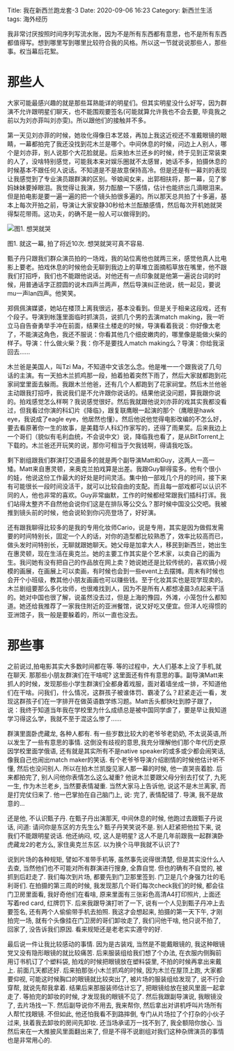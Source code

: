 Title: 我在新西兰跑龙套-3
Date: 2020-09-06 16:23
Category: 新西兰生活 
tags:    海外经历


我非常讨厌按照时间序列写流水账，因为不是所有东西都有意思，也不是所有东西都值得写。想到哪里写到哪里比较符合我的风格。所以这一节就说说那些人，那些事。权当幕后花絮。

# 那些人

大家可能最感兴趣的就是那些耳熟能详的明星们。但其实明星没什么好写，因为群演不允许跟明星们聊天，也不能围观要签名(可能就算允许我也不会去要, 毕竟我之前以为刘亦菲叫刘亦雯)。所以跟他们的接触并不多。

第一天见刘亦菲的时候，她妆化得像日本艺妓，再加上我这近视还不准戴眼镜的眼睛，一幕都拍完了我还没找到花木兰是哪个。中间休息的时候，问边上人别人，哪个是刘亦菲，别人说那个大花脸就是。后来拍木兰还乡的时候，终于见到正常装束的人了，没啥特别感觉，可能我本来对娱乐圈就不太感冒，她话不多，拍摄休息的时候基本不跟任何人说话。不知道是不是故意保持高冷。但是还是有一幕刘的表现让我感觉到了专业演员跟群演的区别。爷娘闻女来，出郭相扶将，那一幕，见了爹妈妹妹要掉眼泪。我觉得让我演，努力酝酿一下感情，估计也能挤出几滴眼泪来。但是拍电影是要一遍一遍的把一个镜头拍很多遍的。所以那天总共拍了十多遍，基本上每次开拍之前，导演让大家安静30秒给木兰酝酿感情，然后每次开机她就哭得梨花带雨。这功夫，的确不是一般人可以做得到的。

![图1. 想哭就哭](/uploads/2020/mulan/6.png)

图1. 就这一幕, 拍了将近10次. 想哭就哭可真不容易.

甄子丹只跟我们群众演员拍的一场戏，我的站位离他也就两三米，感觉他真人比电影上要老。拍戏休息的时候他会无聊到我边上的草堆立面摘稻草放在嘴里，他不跟我们打招呼，我们也不能跟他说话。对他还有一点印象就是他第一遍说台词的时候，用普通话字正腔圆的说木四声兰两声，然后导演纠正他说，统一起见，要说mu一声lan四声。他笑笑。

郑佩佩演媒婆，她站在楼顶上离我很远，基本没看到。但是关于相亲这段戏，还有个段子。导演到帐篷里面临时抓演员，说抓几个男的去演match making，我一听立马自告奋勇举手冲在前面，结果往土楼走的时候，导演看着我说：你好像太老了，不能演这角色，我还不服说：你看其他几个细皮嫩肉的，哪里像是能做火柴的样子。导演：什么做火柴？我：你不是要找人match making么？导演：你给我滚回去……

木兰爸是美国人，叫Tzi Ma，不知道中文该怎么念。他是唯一一个跟我说了几句话的主演。有一天拍木兰抓鸡那一段，拍着拍着突然下雨了，然后大家就都跑到花家祠堂里面去躲雨。我跟木兰他爸，还有几个人都跑到了花家祠堂。然后木兰他爸主动跟我打招呼，我说我们是不允许跟你说话的。结果他说没问题，算我跟你说的。拍戏感觉怎么样啊？我说感觉很好。然后我就跟他说刘亦菲的戏其实我都没看过，但我看过你演的科幻片《降临》，跟复联鹰眼一起演的那个（鹰眼是hawk eye，我说成了eagle eye，他居然也懂）。然后他说他觉得电影改编的不怎么好，要去看原著你一生的故事，是美籍华人科幻作家写的，还得了雨果奖。后来我边上一个哥们（貌似有毛利血统，不会说中文）说，降临我也看了，是从BitTorrent上下载的。木兰爸还开玩笑的说，那你可相当于欠我钱啊，得请我吃饭。

剩下剧组跟我们群演打交道最多的就是两个副导演Matt和Guy，这两人一高一矮。Matt来自惠灵顿，来奥克兰拍戏算是出差。我跟Guy聊得蛮多。他有个很小的娃，他说这份工作最大的好处是时间灵活。集中拍一部戏几个月的时间，接下来有可能很长一段时间没活干，就可以比较自由的支配。而且每一部戏都可以认识不同的人，他也非常的喜欢。Guy非常幽默，工作的时候都经常跟我们插科打诨。我们站得太整齐不自然他会说你们这是在排队等公交么？那时候中国没公交吧。我被推到镜头前的时候，他会说轮到你闪亮登场了，好好演。

还有跟我聊得比较多的是我的专用化妆师Cario，说是专用，其实是因为做假发需要的时间特别长，固定一个人的话，对你的造型都比较熟悉了，效率比较高而已，做头发时间特别长，无聊就跟她聊天。她父母是加拿大人，移民到新西兰，她出生在惠灵顿，现在生活在奥克兰。她的主要工作其实是个艺术家，以卖自己的画为生。我问她有没有把自己的作品放在网上卖？她说她还是比较传统的，喜欢搞小规模的画展，在画展上可以卖画，有时候也会到一些event上去摆摊。周末有时候也会开个小班级，教其他小朋友画画也可以赚些钱。至于化妆其实也是现学现卖的。木兰剧组要那么多化妆师，也很难找到人，因为不是所有人都想凌晨3点起来干活的。她对中国也很了解，说虽然没去过，但是上海的豫园，外滩，小笼包什么都知道。她还给我推荐了一家我住附近的亚洲餐馆，说又好吃又便宜。但洋人吃得惯的亚洲馆子，我一般是要躲着的，所以一直也没去。


# 那些事

之前说过,拍电影其实大多数时间都在等. 等的过程中，大人们基本上没了手机,就在聊天. 那那些小朋友群演们在干啥呢? 这里面还有件有意思的事。副导演Matt来抓人的时候，发现那些小学生群演们全都身着戏服，面对着墙坐成一排，不知道他们在干啥。问我们，什么情况，这群孩子被谁体罚、霸凌了么？赶紧走近一看，发现这群孩子们在一字排开在做英语数学练习题。Matt舌头都快吐到脖子跟了，说：我终于知道当年我在学校里为什么成绩总是被中国同学虐了，要是早让我知道学习得这么学，我就不至于混这么惨了……

群演里面卧虎藏龙, 各种人都有. 有一些岁数比较大的老爷爷老奶奶, 不太说英语,所以发生了一些有意思的事情. 这倒没有歧视的意思,我充分理解他们那个年代历史原因学校里面学俄语, 还有就是其实所有不是native speaker的或多或少都会闹笑话,像我自己也闹出match maker的笑话. 有个老爷爷导演介绍剧情的时候他估计听不懂, 然后也没问别人. 所以在拍木兰凯旋见家人那一幕的时候, 他一直哭丧着脸. 后来都拍完了, 别人问他你表情怎么这么凝重? 他说木兰要跟父母分别去打仗了, 九死一生, 作为木兰老乡, 当然要表情凝重. 当然大家马上告诉他, 说这不是木兰离家, 而是打完仗归来了. 他一巴掌拍在自己脑门上, 说: 完了, 表情配错了. 导演, 我不是故意的...

还是他, 不认识甄子丹. 在甄子丹出演那天, 中间休息的时候, 他跑过去跟甄子丹说话, 问道: 请问你是东区的方先生么? 甄子丹笑笑说不是. 别人赶紧把他拉下来, 说我们不能跟明星说话. 他还纳闷, 哎, 这人是明星? 这人不是几年前跟我一起群演卧虎藏龙2的老方么, 家住奥克兰东区. 以为换个马甲我就不认识了?  

说到片场的各种规矩, 譬如不准带手机等, 虽然事先说得很清楚, 但是其实没什么人去查, 当然他们也不可能对所有群演进行搜身, 全靠自觉. 但也的确有不自觉的, 被抓到后赶走了. 我们每次到片场, 都要先到门卫那里签到. 门卫是几个身强力壮的毛利哥们. 在拍摄的第三周的时候, 我发现那几个哥们每次check我们的时候, 都会往门卫房里面看, 我好奇他们在看啥, 原来里面有三张彩色高清A4打印照片, 上面还写着red card, 红牌罚下. 后来我跟导演打听了一下, 说有一个人见到甄子丹冲上去要签名, 还有两个人偷偷带手机去拍照. 我这才会想起来, 拍摄的第一天下午, 才刚拍完一场, 就有个头像挂在门卫房的哥们卸妆走了, 我们问他干啥, 他只说不拍了, 回家了, 没告诉我们原因. 看来规矩还是老老实实遵守的好.

最后说一件让我比较感动的事情. 因为是古装戏, 当然是不能戴眼镜的, 我这种眼镜党又没有隐形眼镜的就比较痛苦. 后来服装组给我们想了个办法, 在衣服内侧胸前用订书机订了个塑料袋, 拍戏的时候把眼镜放在塑料袋里, 不拍的时候再拿出来戴上. 前面几天都还好. 后来拍那张小木兰抓鸡的时候, 因为木兰在屋顶上跑, 大家都要仰视, 可能这时候胸口的眼镜就比较突出了, 被片场的服装组给发现了, 说不行会穿帮, 就说先帮我拿着. 结果后来那服装师估计忘了, 把眼镜给放在披风里面一起拿走了. 等拍完的卸妆的时候, 才发现我的眼镜不见了. 然后我跟副导演说, 我眼镜没了, 去片场找一下. 然后副导说你不用去, 我来帮你, 然后拿出对讲机呼叫片场所有人帮忙找眼镜. 不但如此, 他还怕我看不到路摔倒, 专门从片场拉了个打杂的小伙子过来, 扶着我去卸妆的房间先卸妆. 还当场承诺万一找不到了, 我全额陪你放心. 当然后来在一大推披风里面翻出来了, 但是不得不说剧组对我们这种杂牌演员的事情也是非常用心的.  

